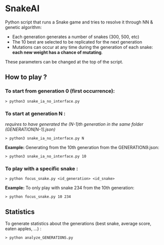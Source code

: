 # SnakeAI
Python script that runs a Snake game and tries to resolve it through NN &amp; genetic algorithm:

- Each generation generates a number of snakes (300, 500, etc)
- The 10 best are selected to be replicated for the next generation
- Mutations can occur at any time during the generation of each snake: **each new weight has a chance of mutating**.

These parameters can be changed at the top of the script.

## How to play ?

### To start from generation 0 (first occurrence):

`> python3 snake_ia_no_interface.py`

### To start at generation N :
*requires to have generated the (N-1)th generation in the same folder (GENERATION[N-1].json)*

```
> python3 snake_ia_no_interface.py N
```

**Example:** Generating from the 10th generation from the GENERATION9.json:

```
> python3 snake_ia_no_interface.py 10
```
    
### To play with a specific snake :

```
> python focus_snake.py <id_generation> <id_snake>
```

**Example:** To only play with snake 234 from the 10th generation:

```
> python focus_snake.py 10 234
```

## Statistics
To generate statistics about the generations (best snake, average score, eaten apples, ...) :

`> python analyze_GENERATIONS.py`
